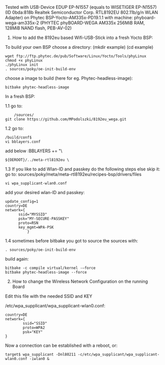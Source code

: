 Tested with USB-Device EDUP EP-N1557 (equals to WISETIGER EP-N1557) (ID 0bda:818b Realtek Semiconductor Corp. RTL8192EU 802.11b/g/n WLAN Adapter)
on Phytec BSP-Yocto-AM335x-PD19.1.1 with machine:
phyboard-wega-am335x-2 (PHYTEC phyBOARD-WEGA AM335x 256MiB RAM, 128MiB NAND flash, PEB-AV-02)

1. How to add the 8192eu based Wifi-USB-Stick into a fresh Yocto BSP:


To build your own BSP choose a directory: (mkdir example) (cd example)

	wget ftp://ftp.phytec.de/pub/Software/Linux/Yocto/Tools/phyLinux
	chmod +x phyLinux 
	./phyLinux init
	. sources/poky/oe-init-build-env
	
choose a image to build (here for eg. Phytec-headless-image):
	
	bitbake phytec-headless-image

In a fresh BSP: 

1.1 go to:

        /sources/
	git clone https://github.com/MPodolszki/8192eu_wega.git

	
1.2 go to:

	/build/conf$  
	vi bblayers.conf

add below :BBLAYERS += "\
	
	${OEROOT}/../meta-rtl8192eu \

1.3 If you like to add Wlan-ID and passkey do the following steps else skip it:
	go to:
	sources/poky/meta/meta-rtl8192eu/recipes-bsp/drivers/files
	
	vi wpa_supplicant-wlan0.conf

add your desired wlan-ID and passkey:

	update_config=1
	country=DE
	network={
  	      ssid="MYSSID"
	      psk="MY-SECURE-PASSKEY"
	      proto=RSN
	      key_mgmt=WPA-PSK
              }
		      
1.4 sometimes before bitbake you got to source the sources with:
	
	. sources/poky/oe-init-build-env

build again:

	bitbake -c compile virtual/kernel -–force
	bitbake phytec-headless-image --force




2. How to change the Wireless Network Configuration on the running Board
      
Edit this file with the needed SSID and KEY

/etc/wpa_supplicant/wpa_supplicant-wlan0.conf:

	country=DE
	network={
    		ssid="SSID"
    		proto=WPA2
    		psk="KEY"
	}

Now a connection can be established with a reboot, or:

	target$ wpa_supplicant -Dnl80211 -c/etc/wpa_supplicant/wpa_supplicant-wlan0.conf -iwlan0 &

